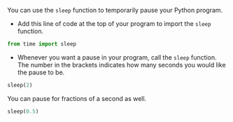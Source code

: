 You can use the `sleep` function to temporarily pause your Python program.

+ Add this line of code at the top of your program to import the `sleep` function.

```python
from time import sleep
```

+ Whenever you want a pause in your program, call the `sleep` function. The number in the brackets indicates how many seconds you would like the pause to be.

```python
sleep(2)
```

You can pause for fractions of a second as well.

```python
sleep(0.5)
```
